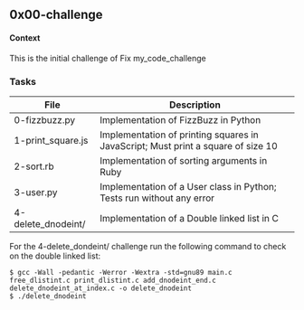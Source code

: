 ## 0x00-challenge

#### Context

This is the initial challenge of Fix my_code_challenge

### Tasks


| File  | Description |
| ------------- | ------------- |
| 0-fizzbuzz.py  | Implementation of FizzBuzz in Python  |
| 1-print_square.js  | Implementation of printing squares in JavaScript; Must print a square of size 10 |
| 2-sort.rb | Implementation of sorting arguments in Ruby |
| 3-user.py | Implementation of a User class in Python; Tests run without any error |
| 4-delete_dnodeint/ | Implementation of a Double linked list in C |

For the 4-delete_dondeint/ challenge run the following command to check on the double linked list:
```
$ gcc -Wall -pedantic -Werror -Wextra -std=gnu89 main.c free_dlistint.c print_dlistint.c add_dnodeint_end.c delete_dnodeint_at_index.c -o delete_dnodeint
$ ./delete_dnodeint
```

